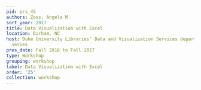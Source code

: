 ```yaml
---
pid: prs_45
authors: Zoss, Angela M.
sort_year: 2017
title: Data Visualization with Excel
location: Durham, NC
host: Duke University Libraries’ Data and Visualization Services department workshop
  series
pres_date: Fall 2016 to Fall 2017
type: Workshop
grouping: workshop
label: Data Visualization with Excel
order: '25'
collection: workshop
---
```

